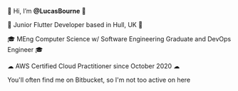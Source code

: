 👋 Hi, I’m **@LucasBourne** 👋

🐤 Junior Flutter Developer based in Hull, UK 🐤

🎓 MEng Computer Science w/ Software Engineering Graduate and DevOps Engineer 🎓

☁ AWS Certified Cloud Practitioner since October 2020 ☁

You'll often find me on Bitbucket, so I'm not too active on here

<!---
LucasBourne/LucasBourne is a ✨ special ✨ repository because its `README.md` (this file) appears on your GitHub profile.
You can click the Preview link to take a look at your changes.
--->
